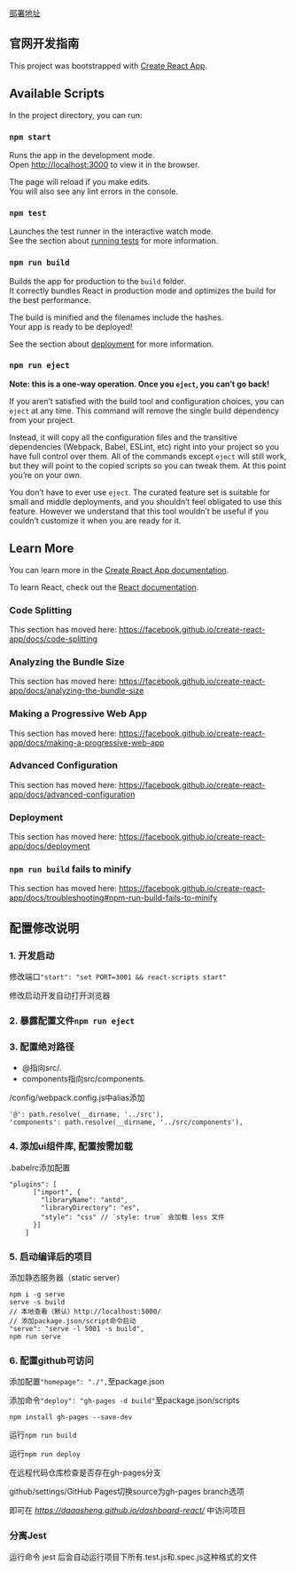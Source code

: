 [部署地址](https://daaasheng.github.io/dashboard-react/)

## 官网开发指南

This project was bootstrapped with [Create React App](https://github.com/facebook/create-react-app).

## Available Scripts

In the project directory, you can run:

### `npm start`

Runs the app in the development mode.<br />
Open [http://localhost:3000](http://localhost:3000) to view it in the browser.

The page will reload if you make edits.<br />
You will also see any lint errors in the console.

### `npm test`

Launches the test runner in the interactive watch mode.<br />
See the section about [running tests](https://facebook.github.io/create-react-app/docs/running-tests) for more information.

### `npm run build`

Builds the app for production to the `build` folder.<br />
It correctly bundles React in production mode and optimizes the build for the best performance.

The build is minified and the filenames include the hashes.<br />
Your app is ready to be deployed!

See the section about [deployment](https://facebook.github.io/create-react-app/docs/deployment) for more information.

### `npm run eject`

**Note: this is a one-way operation. Once you `eject`, you can’t go back!**

If you aren’t satisfied with the build tool and configuration choices, you can `eject` at any time. This command will remove the single build dependency from your project.

Instead, it will copy all the configuration files and the transitive dependencies (Webpack, Babel, ESLint, etc) right into your project so you have full control over them. All of the commands except `eject` will still work, but they will point to the copied scripts so you can tweak them. At this point you’re on your own.

You don’t have to ever use `eject`. The curated feature set is suitable for small and middle deployments, and you shouldn’t feel obligated to use this feature. However we understand that this tool wouldn’t be useful if you couldn’t customize it when you are ready for it.

## Learn More

You can learn more in the [Create React App documentation](https://facebook.github.io/create-react-app/docs/getting-started).

To learn React, check out the [React documentation](https://reactjs.org/).

### Code Splitting

This section has moved here: https://facebook.github.io/create-react-app/docs/code-splitting

### Analyzing the Bundle Size

This section has moved here: https://facebook.github.io/create-react-app/docs/analyzing-the-bundle-size

### Making a Progressive Web App

This section has moved here: https://facebook.github.io/create-react-app/docs/making-a-progressive-web-app

### Advanced Configuration

This section has moved here: https://facebook.github.io/create-react-app/docs/advanced-configuration

### Deployment

This section has moved here: https://facebook.github.io/create-react-app/docs/deployment

### `npm run build` fails to minify

This section has moved here: https://facebook.github.io/create-react-app/docs/troubleshooting#npm-run-build-fails-to-minify


## 配置修改说明

### 1. 开发启动

修改端口```"start": "set PORT=3001 && react-scripts start"```

修改启动开发自动打开浏览器

### 2. 暴露配置文件```npm run eject```

### 3. 配置绝对路径

- @指向src/.
- components指向src/components.

/config/webpack.config.js中alias添加

```
'@': path.resolve(__dirname, '../src'),
'components': path.resolve(__dirname, '../src/components'),
```

### 4. 添加ui组件库, 配置按需加载

.babelrc添加配置

```
"plugins": [
      ["import", {
        "libraryName": "antd",
        "libraryDirectory": "es",
        "style": "css" // `style: true` 会加载 less 文件
      }]
    ]
```

### 5. 启动编译后的项目

添加静态服务器（static server）

```
npm i -g serve
serve -s build
// 本地查看（默认）http://localhost:5000/
// 添加package.json/script命令启动
"serve": "serve -l 5001 -s build",
npm run serve
```

### 6. 配置github可访问

添加配置`"homepage": "./",`至package.json

添加命令`"deploy": "gh-pages -d build"`至package.json/scripts

```
npm install gh-pages --save-dev
```

运行`npm run build`

运行`npm run deploy`

在远程代码仓库检查是否存在gh-pages分支

github/settings/GitHub Pages切换source为gh-pages branch选项

即可在 *https://daaasheng.github.io/dashboard-react/* 中访问项目



### 分离Jest

运行命令 jest 后会自动运行项目下所有.test.js和.spec.js这种格式的文件

